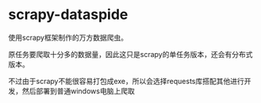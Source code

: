 # scrapy-dataspide

使用scrapy框架制作的万方数据爬虫。

原任务要爬取十分多的数据量，因此这只是scrapy的单任务版本，还会有分布式版本。

不过由于scrapy不能很容易打包成exe，所以会选择requests库搭配其他进行开发，然后部署到普通windows电脑上爬取
